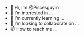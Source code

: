 - 👋 Hi, I’m @Piscesguyin
- 👀 I’m interested in ...
- 🌱 I’m currently learning ...
- 💞️ I’m looking to collaborate on ...
- 📫 How to reach me ...

<!---
Piscesguyin/Piscesguyin is a ✨ special ✨ repository because its `README.md` (this file) appears on your GitHub profile.
You can click the Preview link to take a look at your changes.
--->
